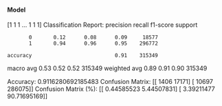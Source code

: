 #### Model
[1 1 1 ... 1 1 1]
Classification Report:
              precision    recall  f1-score   support

           0       0.12      0.08      0.09     18577
           1       0.94      0.96      0.95    296772

    accuracy                           0.91    315349
   macro avg       0.53      0.52      0.52    315349
weighted avg       0.89      0.91      0.90    315349

Accuracy: 0.9116280692185483
Confusion Matrix:
[[  1406  17171]
 [ 10697 286075]]
Confusion Matrix (%):
[[ 0.44585523  5.44507831]
 [ 3.39211477 90.71695169]]
